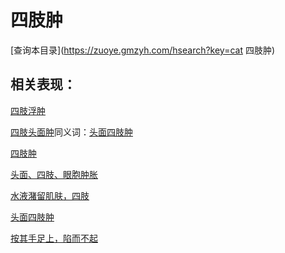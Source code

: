 # 四肢肿
[查询本目录](https://zuoye.gmzyh.com/hsearch?key=cat 四肢肿)

## 相关表现：

[四肢浮肿](https://zuoye.gmzyh.com/search?key=四肢浮肿)
[四肢头面肿](https://zuoye.gmzyh.com/search?key=四肢头面肿)同义词：[头面四肢肿](https://zuoye.gmzyh.com/search?key=头面四肢肿)
[四肢肿](https://zuoye.gmzyh.com/search?key=四肢肿)
[头面、四肢、眼胞肿胀](https://zuoye.gmzyh.com/search?key=头面、四肢、眼胞肿胀)
[水液潴留肌肤，四肢](https://zuoye.gmzyh.com/search?key=水液潴留肌肤，四肢)
[头面四肢肿](https://zuoye.gmzyh.com/search?key=头面四肢肿)
[按其手足上，陷而不起](https://zuoye.gmzyh.com/search?key=按其手足上，陷而不起)